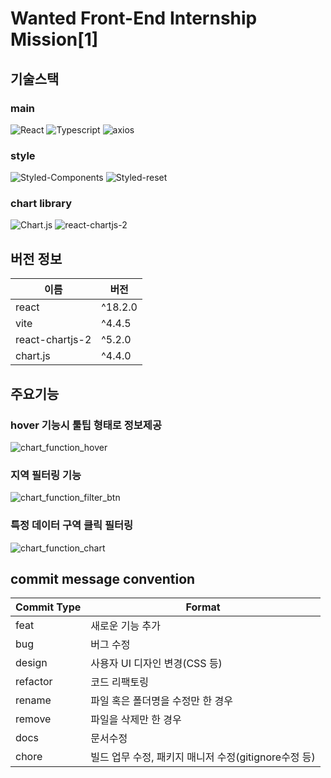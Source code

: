 <h1>Wanted Front-End Internship Mission[1]</h1>

<h2>기술스택</h2>

<h3>main</h3>

![React](https://img.shields.io/badge/React-61DAFB?style=for-the-badge&logo=react&logoColor=white)
![Typescript](https://img.shields.io/badge/Typescript-3178C6?style=for-the-badge&logo=typescript&logoColor=white)
![axios](https://img.shields.io/badge/axios-5A29E4?style=for-the-badge&logo=axios&logoColor=white)

<h3>style</h3>

![Styled-Components](https://img.shields.io/badge/styled--components-DB7093?style=for-the-badge&logo=styledcomponents&logoColor=white)
![Styled-reset](https://img.shields.io/badge/styled--reset-DB7093?style=for-the-badge&logo=styledreset&logoColor=white)

<h3>chart library</h3>

![Chart.js](https://img.shields.io/badge/Chart.js-FF6384?style=for-the-badge&logo=chartjs&logoColor=white)
![react-chartjs-2](https://img.shields.io/badge/react--chartjs--2-61DAFB?style=for-the-badge&logo=chartjs&logoColor=white)


<h2>버전 정보</h2>

| 이름               | 버전    |
| ----------------- | ------- |
| react             | ^18.2.0 |
| vite              | ^4.4.5  |
| react-chartjs-2   | ^5.2.0  |
| chart.js          | ^4.4.0  |

<h2>주요기능</h2>

### hover 기능시 툴팁 형태로 정보제공

![chart_function_hover](https://github.com/tjswo2292/wanted-internship-3/assets/55657931/bce986d9-8f5a-4389-88ca-5be4f1a1bfa4)

### 지역 필터링 기능

![chart_function_filter_btn](https://github.com/tjswo2292/wanted-internship-3/assets/55657931/33bdd300-5631-4b5d-bf77-b68eb5293f82)

### 특정 데이터 구역 클릭 필터링

![chart_function_chart](https://github.com/tjswo2292/wanted-internship-3/assets/55657931/4dbf0de9-5cc1-47e3-9c9b-9bc2fbd43a39)


<h2>commit message convention</h2> 

| Commit Type | Format                                               |
| ----------- | ---------------------------------------------------- |
| feat        | 새로운 기능 추가                                     |
| bug         | 버그 수정                                            |
| design      | 사용자 UI 디자인 변경(CSS 등)                        |
| refactor    | 코드 리팩토링                                        |
| rename      | 파일 혹은 폴더명을 수정만 한 경우                    |
| remove      | 파일을 삭제만 한 경우                                |
| docs        | 문서수정                                             |
| chore       | 빌드 업무 수정, 패키지 매니저 수정(gitignore수정 등) |
